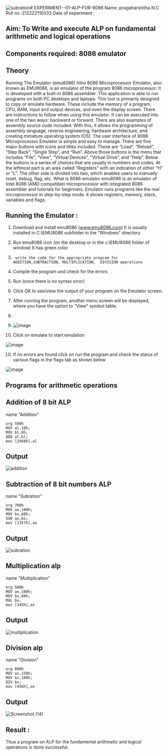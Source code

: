 ![subration](https://github.com/pragachellapillai/EXPERIMENT--01-ALP-FOR-8086/assets/148254952/699bc3d8-1d4e-4515-9f85-36442609f958)# EXPERIMENT--01-ALP-FOR-8086
Name :pragaharshitha N.C
Roll no :212222110033
Date of experiment :





## Aim: To Write and execute ALP on fundamental arithmetic and logical operations
## Components required: 8086  emulator 
## Theory 
Running The Emulator (emu8086) Intro 8086 Microprocessor Emulator, also known as EMU8086, is an emulator of the program 8086 microprocessor. It is developed with a built-in 8086 assembler. This application is able to run programs on both PC desktops and laptops. This tool is primarily designed to copy or emulate hardware. These include the memory of a program, CPU, RAM, input and output devices, and even the display screen. There are instructions to follow when using this emulator. It can be executed into one of the two ways: backward or forward. There are also examples of assembly source code included. With this, it allows the programming of assembly language, reverse engineering, hardware architecture, and creating miniature operating system (OS). The user interface of 8086 Microprocessor Emulator is simple and easy to manage. There are five major buttons with icons and titles included. These are “Load”, “Reload”, “Step Back”, “Single Step”, and “Run”. Above those buttons is the menu that includes “File”, “View”, “Virtual Devices”, “Virtual Drive”, and “Help”. Below the buttons is a series of choices that are usually in numbers and codes. At the leftmost part is an area called “Registers” with an indication of either “H” or “L”. The other side is divided into two, which enables users to manually reset, debug, flag, etc. What is 8086 emulator emu8086 is an emulator of Intel 8086 (AMD compatible) microprocessor with integrated 8086 assembler and tutorials for beginners. Emulator runs programs like the real microprocessor in step-by-step mode. it shows registers, memory, stack, variables and flags.


 ## Running the Emulator :
1.	Download and install emu8086 (www.emu8086.com) It is usually installed in C:\EMU8086 subfolder in the “Windows” directory
2.	  Run  emu8086 icon (on the desktop or in the c:\EMU8086 folder of window) It has green color 
 
 
3.		write the code for the appropriate program for ADDITION,SUBTRACTION, MULTIPLICATION,  DIVISION operations 

4.	 Compile the program and check for the errors 
5.	Run (once there is no syntax error) 

6.	Click OK to see/view the output of your program on the Emulator screen. 


7.	After running the program, another menu screen will be displayed, where you have the option to “View” symbol table,
8.
9.	 ![image](https://user-images.githubusercontent.com/36288975/189273263-d65baae9-4b8f-4723-afb3-c0ffa4052b04.png)

10.	Click on emulate to start emulation 

![image](https://user-images.githubusercontent.com/36288975/189273273-9bb36ec1-e2e8-4892-8d35-37707332bfdc.png)

10.	If no errors are found click on run the program and check the status of various flags in the flags tab as shown below 

![image](https://user-images.githubusercontent.com/36288975/189273277-113a2a33-4a40-4ff8-95a5-ecd3a1f504fe.png)

## Programs for arithmetic  operations

## Addition  of 8 bit ALP 
name "Addition"
``` 
org 500h
MOV al,10h;
MOV bl,8h;
ADD al,bl;
mov [2468h],al
```
## Output  
 ![addition](https://github.com/pragachellapillai/EXPERIMENT--01-ALP-FOR-8086/assets/148254952/477e6650-66f1-4b22-a893-58f066ca27ee)

## Subtraction   of 8 bit numbers  ALP 
 name "Subration"
 ```
org 700h
MOV ax,100h;
MOV bx,80h;
SUB ax,bx;
mov [1357h],ax
```
## Output  
![subration](https://github.com/pragachellapillai/EXPERIMENT--01-ALP-FOR-8086/assets/148254952/1ae61de1-b820-484d-a8df-5e08242a75bd)

## Multiplication alp
name "Multiplication"
```
org 500h
MOV ax,100h;
MOV bx,80h;
MUL bx;
mov [345h],ax
```

 ## Output  

![multiplication](https://github.com/pragachellapillai/EXPERIMENT--01-ALP-FOR-8086/assets/148254952/48a9df36-ea0b-4bc3-8986-c73b4c8fe047)

## Division alp 
name "Division"
```
org 800h
MOV ax,150h;
MOV bx,100h;
DIV bx;
mov [456h],ax
```
## Output  

![Screenshot (14)](https://github.com/pragachellapillai/EXPERIMENT--01-ALP-FOR-8086/assets/148254952/b24d6ad7-266c-41a7-8c4f-b08b257e6257)

## Result :
 

Thus a program on ALP for the fundamental arithmetic and logical operations is done successful.






